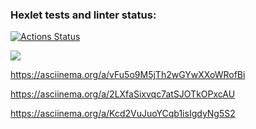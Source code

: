### Hexlet tests and linter status:
[![Actions Status](https://github.com/dariooreo/js-starter-project-44/workflows/hexlet-check/badge.svg)](https://github.com/dariooreo/js-starter-project-44/actions)

<a href="https://codeclimate.com/github/dariooreo/js-starter-project-44/maintainability"><img src="https://api.codeclimate.com/v1/badges/8180c333a6d3a08d1177/maintainability" /></a>

https://asciinema.org/a/vFu5o9M5jTh2wGYwXXoWRofBi

https://asciinema.org/a/2LXfaSixvqc7atSJOTkOPxcAU

https://asciinema.org/a/Kcd2VuJuoYCqb1isIgdyNg5S2